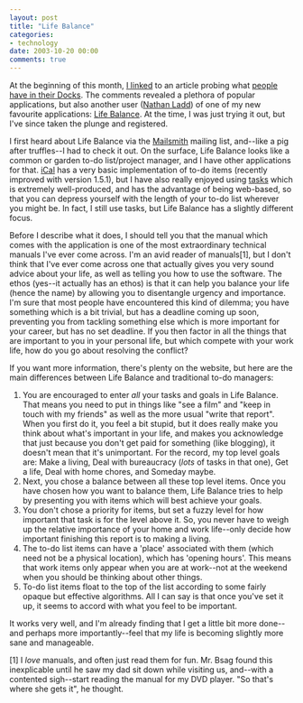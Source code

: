 ```yaml
---
layout: post
title: "Life Balance"
categories:
- technology
date: 2003-10-20 00:00
comments: true
---
```


<p>At the beginning of this month, <a href="http://www.rousette.org.uk/mt-static/blog/archives/000451.html">I linked</a> to an article probing what <a href="http://www.macdevcenter.com/pub/a/mac/2003/09/30/dock.html">people have in their Docks</a>. The comments revealed a plethora of popular applications, but also another user (<a href="http://laddonline.com/" title="His website seems to be down at time of posting">Nathan Ladd</a>) of one of my new favourite applications: <a href="http://www.llamagraphics.com/">Life Balance</a>. At the time, I was just trying it out, but I've since taken the plunge and registered.</p>

<p>I first heard about Life Balance via the <a href="http://www.barebones.com/products/mailsmith/index.shtml">Mailsmith</a> mailing list, and--like a pig after truffles--I had to check it out. On the surface, Life Balance looks like a common or garden to-do list/project manager, and I have other applications for that. <a href="http://www.apple.com/ical/">iCal</a> has a very basic implementation of to-do items (recently improved with version 1.5.1), but I have also really enjoyed using <a href="http://alexking.org/index.php?content=software/tasks/content.php">tasks</a> which is extremely well-produced, and has the advantage of being web-based, so that you can depress yourself with the length of your to-do list wherever you might be. In fact, I still use tasks, but Life Balance has a slightly different focus.</p>

<p>Before I describe what it does, I should tell you that the manual which comes with the application is one of the most extraordinary technical manuals I've ever come across. I'm an avid reader of manuals[1], but I don't think that I've ever come across one that actually gives you very sound advice about your life, as well as telling you how to use the software. The ethos (yes--it actually has an ethos) is that it can help you balance your life (hence the name) by allowing you to disentangle urgency and importance. I'm sure that most people have encountered this kind of dilemma; you have something which is a bit trivial, but has a deadline coming up soon, preventing you from tackling something else which is more important for your career, but has no set deadline. If you then factor in all the things that are important to you in your personal life, but which compete with your work life, how do you go about resolving the conflict?</p>

<p>If you want more information, there's plenty on the website, but here are the main differences between Life Balance and traditional to-do managers:</p>

<ol>
<li>You are encouraged to enter <em>all</em> your tasks and goals in Life Balance. That means you need to put in things like "see a film" and "keep in touch with my friends" as well as the more usual "write that report". When you first do it, you feel a bit stupid, but it does really make you think about what's important in your life, and makes you acknowledge that just because you don't get paid for something (like blogging), it doesn't mean that it's unimportant. For the
record, my top level goals are: Make a living, Deal with bureaucracy (<em>lots</em> of tasks in that one), Get a life, Deal with home chores, and Someday maybe.</li>
<li>Next, you chose a balance between all these top level items. Once you have chosen how you want to balance them, Life Balance tries to help by presenting you with items which will best achieve your goals.</li>
<li>You don't chose a priority for items, but set a fuzzy level for how important that task is for the level above it. So, you never have to weigh up the relative importance of your home and work life--only decide how important finishing this report is to making a living.</li>
<li>The to-do list items can have a 'place' associated with them (which need not be a physical location), which has 'opening hours'. This means that work items only appear when you are at work--not at the weekend when you should be thinking about other things.</li>
<li>To-do list items float to the top of the list according to some fairly opaque but effective algorithms. All I can say is that once you've set it up, it seems to accord with what you feel to be important.</li>
</ol>

<p>It works very well, and I'm already finding that I get a little bit more done--and perhaps more importantly--feel that my life is becoming slightly more sane and manageable.</p>

<p>[1] I <em>love</em> manuals, and often just read them for fun. Mr. Bsag found this inexplicable until he saw my dad sit down while visiting us, and--with a contented sigh--start reading the manual for my DVD player. "So that's where she gets it", he thought.</p>
